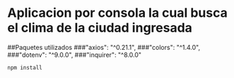 # Aplicacion por consola la cual busca el clima de la ciudad ingresada
##Paquetes utilizados
###"axios": "^0.21.1",
###"colors": "^1.4.0",
###"dotenv": "^9.0.0",
###"inquirer": "^8.0.0"
````
npm install
````